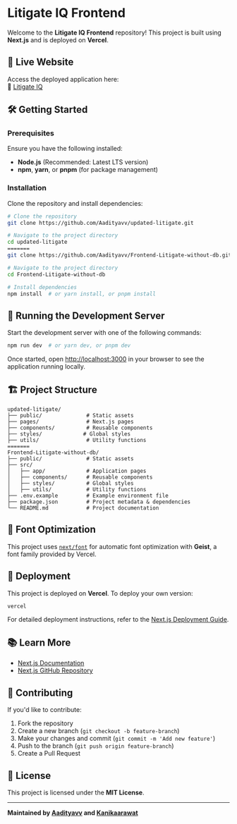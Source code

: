 # Litigate IQ Frontend

Welcome to the **Litigate IQ Frontend** repository! This project is built using **Next.js** and is deployed on **Vercel**.

## 🚀 Live Website
Access the deployed application here:  
🔗 [Litigate IQ](https://frontend-litigate-without-db.vercel.app/)

## 🛠️ Getting Started

### Prerequisites
Ensure you have the following installed:
- **Node.js** (Recommended: Latest LTS version)
- **npm**, **yarn**, or **pnpm** (for package management)

### Installation
Clone the repository and install dependencies:

```bash
# Clone the repository
git clone https://github.com/Aadityavv/updated-litigate.git

# Navigate to the project directory
cd updated-litigate
=======
git clone https://github.com/Aadityavv/Frontend-Litigate-without-db.git

# Navigate to the project directory
cd Frontend-Litigate-without-db

# Install dependencies
npm install  # or yarn install, or pnpm install
```

## 🔧 Running the Development Server
Start the development server with one of the following commands:

```bash
npm run dev  # or yarn dev, or pnpm dev
```

Once started, open [http://localhost:3000](http://localhost:3000) in your browser to see the application running locally.

## 🏗️ Project Structure
```
updated-litigate/
├── public/              # Static assets
├── pages/               # Next.js pages
├── components/          # Reusable components
├── styles/             # Global styles
├── utils/               # Utility functions
=======
Frontend-Litigate-without-db/
├── public/              # Static assets
├── src/
│   ├── app/             # Application pages
│   ├── components/      # Reusable components
│   ├── styles/          # Global styles
│   ├── utils/           # Utility functions
├── .env.example         # Example environment file
├── package.json         # Project metadata & dependencies
└── README.md            # Project documentation
```

## 🎨 Font Optimization
This project uses [`next/font`](https://nextjs.org/docs/app/building-your-application/optimizing/fonts) for automatic font optimization with **Geist**, a font family provided by Vercel.

## 🚀 Deployment
This project is deployed on **Vercel**. To deploy your own version:

```bash
vercel
```

For detailed deployment instructions, refer to the [Next.js Deployment Guide](https://nextjs.org/docs/deployment).

## 📚 Learn More
- [Next.js Documentation](https://nextjs.org/docs)  
- [Next.js GitHub Repository](https://github.com/vercel/next.js)

## 🤝 Contributing
If you'd like to contribute:
1. Fork the repository
2. Create a new branch (`git checkout -b feature-branch`)
3. Make your changes and commit (`git commit -m 'Add new feature'`)
4. Push to the branch (`git push origin feature-branch`)
5. Create a Pull Request

## 📜 License
This project is licensed under the **MIT License**.

---
**Maintained by [Aadityavv](https://github.com/Aadityavv) and [Kanikaarawat](https://github.com/kanikaarawat)**

